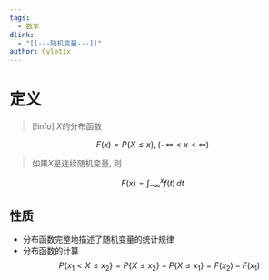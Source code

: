 ```yaml
---
tags:
  - 数学
dlink:
  - "[[---随机变量---]]"
author: Cyletix
---
```

# 定义
>[!info] $X$的分布函数
> 
>
$$F(x)=P\{X\leq x\},(-\infty<x<\infty)$$
> 如果$X$是连续随机变量, 则
>
$$F(x)=\int _{-\infty}^{x}f(t) \, dt $$

## 性质
- 分布函数完整地描述了随机变量的统计规律
- 分布函数的计算
$$P\{x_{1}<X\leq x_{2}\}=P\{X\leq x_{2}\}-P\{X\leq x_{1}\}=F(x_{2})-F(x_{1})$$







